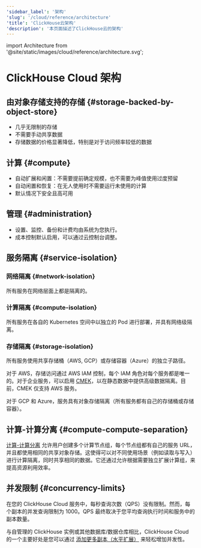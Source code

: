 ```yaml
---
'sidebar_label': '架构'
'slug': '/cloud/reference/architecture'
'title': 'ClickHouse云架构'
'description': '本页面描述了ClickHouse云的架构'
---
```


import Architecture from '@site/static/images/cloud/reference/architecture.svg';


# ClickHouse Cloud 架构

<Architecture alt='ClickHouse Cloud architecture' class='image' />

## 由对象存储支持的存储 {#storage-backed-by-object-store}
- 几乎无限制的存储
- 不需要手动共享数据
- 存储数据的价格显著降低，特别是对于访问频率较低的数据

## 计算 {#compute}
- 自动扩展和闲置：不需要提前确定规模，也不需要为峰值使用过度预留
- 自动闲置和恢复：在无人使用时不需要运行未使用的计算
- 默认情况下安全且高可用

## 管理 {#administration}
- 设置、监控、备份和计费均由系统为您执行。
- 成本控制默认启用，可以通过云控制台调整。

## 服务隔离 {#service-isolation}

### 网络隔离 {#network-isolation}

所有服务在网络层面上都是隔离的。

### 计算隔离 {#compute-isolation}

所有服务在各自的 Kubernetes 空间中以独立的 Pod 进行部署，并具有网络级隔离。

### 存储隔离 {#storage-isolation}

所有服务使用共享存储桶（AWS, GCP）或存储容器（Azure）的独立子路径。

对于 AWS，存储访问通过 AWS IAM 控制，每个 IAM 角色对每个服务都是唯一的。对于企业服务，可以启用 [CMEK](/cloud/security/cmek)，以在静态数据中提供高级数据隔离。目前，CMEK 仅支持 AWS 服务。

对于 GCP 和 Azure，服务具有对象存储隔离（所有服务都有自己的存储桶或存储容器）。

## 计算-计算分离 {#compute-compute-separation}
[计算-计算分离](/cloud/reference/warehouses) 允许用户创建多个计算节点组，每个节点组都有自己的服务 URL，并且都使用相同的共享对象存储。这使得可以对不同使用场景（例如读取与写入）进行计算隔离，同时共享相同的数据。它还通过允许根据需要独立扩展计算组，来提高资源利用效率。

## 并发限制 {#concurrency-limits}

在您的 ClickHouse Cloud 服务中，每秒查询次数（QPS）没有限制。然而，每个副本的并发查询限制为 1000。QPS 最终取决于您平均查询执行时间和服务中的副本数量。

与自管理的 ClickHouse 实例或其他数据库/数据仓库相比，ClickHouse Cloud 的一个主要好处是您可以通过 [添加更多副本（水平扩展）](/manage/scaling#manual-horizontal-scaling) 来轻松增加并发性。
